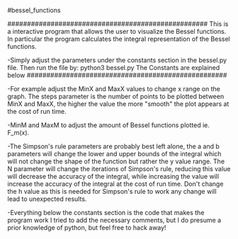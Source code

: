 #bessel_functions

###################################################
This is a interactive program that allows the user
to visualize the Bessel functions. In particular 
the program calculates the integral representation 
of the Bessel functions.

-Simply adjust the parameters under the 
constants section in the bessel.py file.
Then run the file by: python3 bessel.py
The Constants are explained below
###################################################

-For example adjust the MinX and MaxX values to 
change x range on the graph. The steps parameter
is the number of points to be plotted between 
MinX and MaxX, the higher the value the more 
"smooth" the plot appears at the cost of run time.

-MinM and MaxM to adjust the amount of Bessel 
functions plotted ie. F_m(x).

-The Simpson's rule parameters are probably best 
left alone, the a and b parameters will change 
the lower and upper bounds of the integral which 
will not change the shape of the function but rather
the y value range. The N parameter will change the 
iterations of Simpson's rule, reducing this value 
will decrease the accuracy of the integral, while 
increasing the value will increase the accuracy 
of the integral at the cost of run time. Don't 
change the h value as this is needed for Simpson's
rule to work any change will lead to unexpected 
results.

-Everything below the constants section is the code
that makes the program work I tried to add the 
necessary comments, but I do presume a prior 
knowledge of python, but feel free to hack away!

